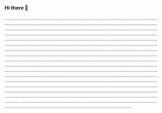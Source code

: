 ### Hi there 👋

...................................................................................................................................................................................................................................................................................................................................................................................................................................................................................................................................................................................................................................................................................................................................................................................................................................................................................................................................................................................................................................................................................................................................................................................................................................................................................................................................................................................................................................................................................................................................................................................................................................................................................................................................................................................................................................................................................................................................................................................................................................................................................................................................................................................................................................................................................................